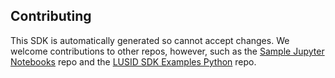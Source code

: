 ## Contributing

This SDK is automatically generated so cannot accept changes. We welcome contributions to other repos, however, such as the [Sample Jupyter Notebooks](https://github.com/finbourne/sample-notebooks) repo and the [LUSID SDK Examples Python](https://github.com/finbourne/lusid-sdk-examples-python) repo.
